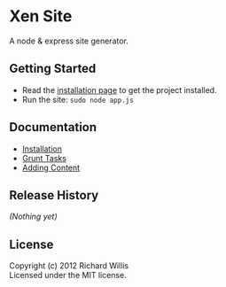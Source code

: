 # Xen Site

A node & express site generator.

## Getting Started
* Read the [installation page](https://github.com/badsyntax/xen/wiki/Installation) to get the project installed.
* Run the site: `sudo node app.js`

## Documentation
* [Installation](https://github.com/badsyntax/xen/wiki/Installation)
* [Grunt Tasks](https://github.com/badsyntax/xen/wiki/Grunt-Tasks)
* [Adding Content](https://github.com/badsyntax/xen/wiki/Adding-Content)

## Release History
_(Nothing yet)_

## License
Copyright (c) 2012 Richard Willis  
Licensed under the MIT license.
